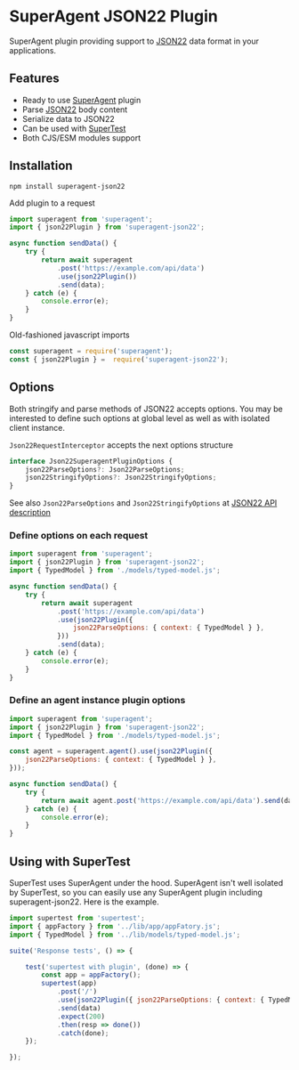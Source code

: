 # SuperAgent JSON22 Plugin
SuperAgent plugin providing support to [JSON22](https://github.com/dancecoder/json22#readme) data format in your applications.

## Features
* Ready to use [SuperAgent](https://visionmedia.github.io/superagent/) plugin
* Parse [JSON22](https://github.com/dancecoder/json22#readme) body content
* Serialize data to JSON22
* Can be used with [SuperTest](https://github.com/visionmedia/supertest#readme)
* Both CJS/ESM modules support

## Installation
```shell
npm install superagent-json22
```

Add plugin to a request
```javascript
import superagent from 'superagent';
import { json22Plugin } from 'superagent-json22';

async function sendData() {
    try {
        return await superagent
            .post('https://example.com/api/data')
            .use(json22Plugin())
            .send(data);
    } catch (e) {
        console.error(e);
    }
}
```

Old-fashioned javascript imports
```javascript
const superagent = require('superagent');
const { json22Plugin } =  require('superagent-json22');
```

## Options

Both stringify and parse methods of JSON22 accepts options. You may be interested to define such options at global level as well as with isolated client instance.

`Json22RequestInterceptor` accepts the next options structure

```typescript
interface Json22SuperagentPluginOptions {
    json22ParseOptions?: Json22ParseOptions;
    json22StringifyOptions?: Json22StringifyOptions;
}
```
See also `Json22ParseOptions` and `Json22StringifyOptions` at [JSON22 API description](https://github.com/dancecoder/json22#api)

### Define options on each request
```javascript
import superagent from 'superagent';
import { json22Plugin } from 'superagent-json22';
import { TypedModel } from './models/typed-model.js';

async function sendData() {
    try {
        return await superagent
            .post('https://example.com/api/data')
            .use(json22Plugin({
                json22ParseOptions: { context: { TypedModel } },
            }))
            .send(data);
    } catch (e) {
        console.error(e);
    }
}
```

### Define an agent instance plugin options
```javascript
import superagent from 'superagent';
import { json22Plugin } from 'superagent-json22';
import { TypedModel } from './models/typed-model.js';

const agent = superagent.agent().use(json22Plugin({
    json22ParseOptions: { context: { TypedModel } },
}));

async function sendData() {
    try {
        return await agent.post('https://example.com/api/data').send(data);
    } catch (e) {
        console.error(e);
    }
}
```

## Using with SuperTest
SuperTest uses SuperAgent under the hood. SuperAgent isn't well isolated by SuperTest,
so you can easily use any SuperAgent plugin including superagent-json22. Here is the example.
```javascript
import supertest from 'supertest';
import { appFactory } from '../lib/app/appFatory.js';
import { TypedModel } from '../lib/models/typed-model.js';

suite('Response tests', () => {

    test('supertest with plugin', (done) => {
        const app = appFactory();
        supertest(app)
            .post('/')
            .use(json22Plugin({ json22ParseOptions: { context: { TypedModel } }}))
            .send(data)
            .expect(200)
            .then(resp => done())
            .catch(done);
    });

});
```
